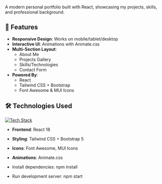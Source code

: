 A modern personal portfolio built with React, showcasing my projects, skills, and professional background.

## 🚀 Features

- **Responsive Design**: Works on mobile/tablet/desktop  
- **Interactive UI**: Animations with Animate.css  
- **Multi-Section Layout**:  
  - About Me  
  - Projects Gallery  
  - Skills/Technologies  
  - Contact Form  
- **Powered By**:  
  - React 
  - Tailwind CSS + Bootstrap  
  - Font Awesome & MUI Icons  

## 🛠️ Technologies Used

[![Tech Stack](https://skillicons.dev/icons?i=react,tailwind,bootstrap,git,github)](https://skillicons.dev)

- **Frontend**: React 18  
- **Styling**: Tailwind CSS + Bootstrap 5  
- **Icons**: Font Awesome, MUI Icons  
- **Animations**: Animate.css  

- Install dependencies:
npm install

- Run development server:
npm start
